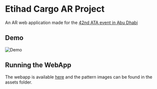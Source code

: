 # Etihad Cargo AR Project

An AR web application made for the [42nd ATA event in Abu Dhabi](https://www.linkedin.com/posts/etihad-cargo_etihadcargo-aircargo-airfreight-activity-6640534841089630208-bB2I)

## Demo

![Demo](assets/demo.gif)

## Running the WebApp

The webapp is available [here](https://nasirkhalid24.github.io/Etihad-AR/) and the pattern images can be found in the assets folder. 